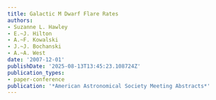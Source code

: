 ```yaml
---
title: Galactic M Dwarf Flare Rates
authors:
- Suzanne L. Hawley
- E.~J. Hilton
- A.~F. Kowalski
- J.~J. Bochanski
- A.~A. West
date: '2007-12-01'
publishDate: '2025-08-13T13:45:23.108724Z'
publication_types:
- paper-conference
publication: '*American Astronomical Society Meeting Abstracts*'
---
```

